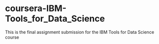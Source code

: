 # coursera-IBM-Tools_for_Data_Science
This is the final assignment submission for the IBM Tools for Data Science course
